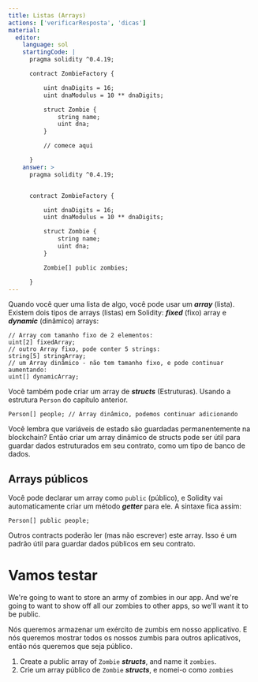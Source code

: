 ```yaml
---
title: Listas (Arrays)
actions: ['verificarResposta', 'dicas']
material:
  editor:
    language: sol
    startingCode: |
      pragma solidity ^0.4.19;

      contract ZombieFactory {

          uint dnaDigits = 16;
          uint dnaModulus = 10 ** dnaDigits;

          struct Zombie {
              string name;
              uint dna;
          }

          // comece aqui

      }
    answer: >
      pragma solidity ^0.4.19;


      contract ZombieFactory {

          uint dnaDigits = 16;
          uint dnaModulus = 10 ** dnaDigits;

          struct Zombie {
              string name;
              uint dna;
          }

          Zombie[] public zombies;

      }
---
```


Quando você quer uma lista de algo, você pode usar um **_array_** (lista). Existem dois tipos de arrays (listas) em Solidity: **_fixed_** (fixo) array e **_dynamic_** (dinâmico) arrays:

```
// Array com tamanho fixo de 2 elementos:
uint[2] fixedArray;
// outro Array fixo, pode conter 5 strings:
string[5] stringArray;
// um Array dinâmico - não tem tamanho fixo, e pode continuar aumentando:
uint[] dynamicArray;
```

Você também pode criar um array de **_structs_** (Estruturas). Usando a estrutura `Person` do capítulo anterior.

```
Person[] people; // Array dinâmico, podemos continuar adicionando
```

Você lembra que variáveis de estado são guardadas permanentemente na blockchain? Então criar um array dinâmico de structs pode ser útil para guardar dados estruturados em seu contrato, como um tipo de banco de dados.

## Arrays públicos


Você pode declarar um array como `public` (público), e Solidity vai automaticamente criar um método **_getter_** para ele. A sintaxe fica assim:

```
Person[] public people;
```

Outros contracts poderão ler (mas não escrever) este array. Isso é um padrão útil para guardar dados públicos em seu contrato.

# Vamos testar

We're going to want to store an army of zombies in our app. And we're going to want to show off all our zombies to other apps, so we'll want it to be public.

Nós queremos armazenar um exército de zumbis em nosso applicativo. E nós queremos mostrar todos os nossos zumbis para outros aplicativos, então nós queremos que seja público.


1. Create a public array of `Zombie` **_structs_**, and name it `zombies`.
1. Crie um array público de `Zombie` **_structs_**, e nomei-o como `zombies`
